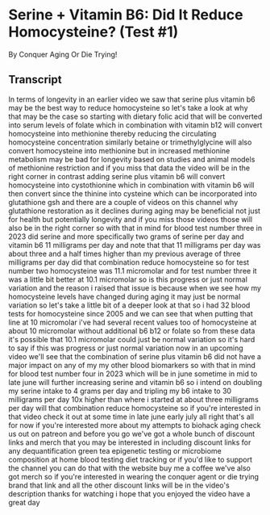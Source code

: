 # Serine + Vitamin B6: Did It Reduce Homocysteine? (Test #1)

By Conquer Aging Or Die Trying! 


## Transcript

In terms of longevity in an earlier video we saw that serine plus vitamin b6 may be the best way to reduce homocysteine so let's take a look at why that may be the case so starting with dietary folic acid that will be converted into serum levels of folate which in combination with vitamin b12 will convert homocysteine into methionine thereby reducing the circulating homocysteine concentration similarly betaine or trimethylglycine will also convert homocysteine into methionine but in increased methionine metabolism may be bad for longevity based on studies and animal models of methionine restriction and if you miss that data the video will be in the right corner in contrast adding serine plus vitamin b6 will convert homocysteine into cystothionine which in combination with vitamin b6 will then convert since the thinine into cysteine which can be incorporated into glutathione gsh and there are a couple of videos on this channel why glutathione restoration as it declines during aging may be beneficial not just for health but potentially longevity and if you miss those videos those will also be in the right corner so with that in mind for blood test number three in 2023 did serine and more specifically two grams of serine per day and vitamin b6 11 milligrams per day and note that that 11 milligrams per day was about three and a half times higher than my previous average of three milligrams per day did that combination reduce homocysteine so for test number two homocysteine was 11.1 micromolar and for test number three it was a little bit better at 10.1 micromolar so is this progress or just normal variation and the reason i raised that issue is because when we see how my homocysteine levels have changed during aging it may just be normal variation so let's take a little bit of a deeper look at that so i had 32 blood tests for homocysteine since 2005 and we can see that when putting that line at 10 micromolar i've had several recent values too of homocysteine at about 10 micromolar without additional b6 b12 or folate so from these data it's possible that 10.1 micromolar could just be normal variation so it's hard to say if this was progress or just normal variation now in an upcoming video we'll see that the combination of serine plus vitamin b6 did not have a major impact on any of my my other blood biomarkers so with that in mind for blood test number four in 2023 which will be in june sometime in mid to late june will further increasing serine and vitamin b6 so i intend on doubling my serine intake to 4 grams per day and tripling my b6 intake to 30 milligrams per day 10x higher than where i started at about three milligrams per day will that combination reduce homocysteine so if you're interested in that video check it out at some time in late june early july all right that's all for now if you're interested more about my attempts to biohack aging check us out on patreon and before you go we've got a whole bunch of discount links and merch that you may be interested in including discount links for any dequantification green tea epigenetic testing or microbiome composition at home blood testing diet tracking or if you'd like to support the channel you can do that with the website buy me a coffee we've also got merch so if you're interested in wearing the conquer agent or die trying brand that link and all the other discount links will be in the video's description thanks for watching i hope that you enjoyed the video have a great day
